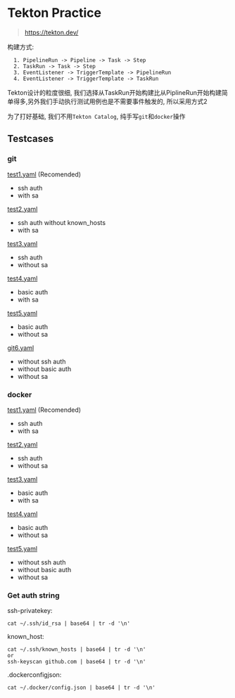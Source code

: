 # Tekton Practice

> https://tekton.dev/

构建方式:

```
  1. PipelineRun -> Pipeline -> Task -> Step
  2. TaskRun -> Task -> Step
  3. EventListener -> TriggerTemplate -> PipelineRun
  4. EventListener -> TriggerTemplate -> TaskRun
```

Tekton设计的粒度很细, 我们选择从TaskRun开始构建比从PiplineRun开始构建简单得多,另外我们手动执行测试用例也是不需要事件触发的, 所以采用方式2

为了打好基础, 我们不用`Tekton Catalog`, 纯手写`git`和`docker`操作

## Testcases

### git

[test1.yaml](git/test1.yaml) (Recomended)

- ssh auth
- with sa

[test2.yaml](git/test2.yaml)

- ssh auth without known_hosts
- with sa

[test3.yaml](git/test3.yaml)

- ssh auth
- without sa

[test4.yaml](git/test4.yaml)

- basic auth
- with sa

[test5.yaml](git/test5.yaml)

- basic auth
- without sa

[git6.yaml](git/test6.yaml)

- without ssh auth
- without basic auth 
- without sa

### docker

[test1.yaml](docker/test1.yaml) (Recomended)

- ssh auth
- with sa

[test2.yaml](docker/test2.yaml)

- ssh auth
- without sa

[test3.yaml](docker/test3.yaml)

- basic auth
- with sa

[test4.yaml](docker/test4.yaml)

- basic auth
- without sa

[test5.yaml](docker/test5.yaml)

- without ssh auth
- without basic auth
- without sa

### Get auth string

ssh-privatekey:

```
cat ~/.ssh/id_rsa | base64 | tr -d '\n'
```

known_host:

```
cat ~/.ssh/known_hosts | base64 | tr -d '\n'
or
ssh-keyscan github.com | base64 | tr -d '\n'
```

.dockerconfigjson:

```
cat ~/.docker/config.json | base64 | tr -d '\n'
```
